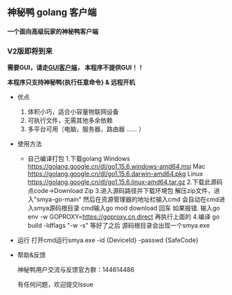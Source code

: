 ## 神秘鸭 golang 客户端
#### 一个面向高级玩家的神秘鸭客户端

### **V2版即将到来**

**需要GUI，请走[GUI客户端](https://smya.cn/download "神秘鸭客户端")， 本程序不提供GUI！！**

**本程序只支持神秘鸭{执行任意命令} & 远程开机**

- 优点
  1. 体积小巧，适合小容量物联网设备
  2. 可执行文件，无需其他多余依赖
  3. 多平台可用（电脑，服务器，路由器 ...... ）
  
- 使用方法
    
  * 自己编译打包
  1.下载golang 
    Windows https://golang.google.cn/dl/go1.15.6.windows-amd64.msi
    Mac     https://golang.google.cn/dl/go1.15.6.darwin-amd64.pkg
    Linux   https://golang.google.cn/dl/go1.15.6.linux-amd64.tar.gz
  2.下载此源码
    点code->Download Zip
  3.进入源码路径并下载环境包
    解压zip文件，进入"smya-go-main" 
    然后在资源管理器的地址栏输入cmd 会自动在cmd进入smya源码根目录
    cmd输入go mod download 回车
    如果报错. 输入go env -w GOPROXY=https://goproxy.cn,direct 再执行上面的
  4.编译
    go build -ldflags "-w -s"
    等好了之后 源码根目录会出现一个smya.exe
- 运行
  打开cmd运行smya.exe -id {DeviceId} -passwd {SafeCode}
     
- 帮助&反馈

  神秘鸭用户交流与反馈官方群：144614486

  有任何问题，欢迎提交Issue
